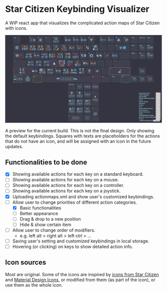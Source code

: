 # Star Citizen Keybinding Visualizer

A WIP react app that visualizes the complicated action maps of Star Citizen with icons.

![preview](./images/preview_230415.png)

A preview for the current build. This is not the final design. Only showing the default keybindings. Squares with texts are placeholders for the actions that do not have an icon, and will be assigned with an icon in the future updates.

## Functionalities to be done

- [x] Showing available actions for each key on a standard keyboard.
- [ ] Showing available actions for each key on a mouse.
- [ ] Showing available actions for each key on a controller.
- [ ] Showing available actions for each key on a joystick.
- [x] Uploading actionmaps.xml and show user's customized keybindings.
- [ ] Allow user to change priorities of different action categories. 
  - [x] Basic functionalities
  - [ ] Better appearance
  - [ ] Drag & drop to a new position
  - [ ] Hide & show certain item
- [ ] Allow user to change order of modifiers. 
  - e.g. left alt > right alt > left ctrl > ...
- [ ] Saving user's setting and customized keybindings in local storage.
- [ ] Hovering (or clicking) on keys to show detailed action info.

## Icon sources

Most are original. Some of the icons are inspired by [icons from Star Citizen](https://robertsspaceindustries.com/pledge/ships/gladius/Gladius#holo-viewer) and [Material Design Icons](https://pictogrammers.com/library/mdi/), or modified from them (as part of the icon), or use them as the whole icon.

